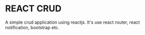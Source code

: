 #  REACT CRUD
 
A simple crud application using reactjs. It's use react router, react notification, bootstrap etc.

